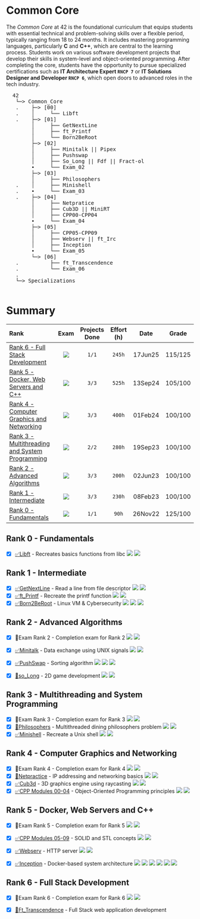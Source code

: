 # Common Core

The *Common Core* at 42 is the foundational curriculum that equips students with essential technical and problem-solving skills over a flexible period, typically ranging from 18 to 24 months. It includes mastering programming languages, particularly **C** and **C++**, which are central to the learning process. Students work on various software development projects that develop their skills in system-level and object-oriented programming. After completing the core, students have the opportunity to pursue specialized certifications such as **IT Architecture Expert `RNCP 7`** or **IT Solutions Designer and Developer `RNCP 6`**, which open doors to advanced roles in the tech industry.

<pre>
  42
   └─> Common_Core
   .    ├─> [00]
   .    │     └── Libft
   .    ├─> [01]
        │     ├── GetNextLine
        │     ├── ft_Printf
        │     └── Born2BeRoot
        ├─> [02]
        │     ├── Minitalk || Pipex
        │     ├── Pushswap
        │     ├── So_Long || Fdf || Fract-ol
        ∙     └── Exam_02
        ├─> [03]
        │     ├── Philosophers
   .    │     ├── Minishell
   .    ∙     └── Exam_03
   .    ├─> [04]
        │     ├── Netpratice
        │     ├── Cub3D || MiniRT
        │     ├── CPP00-CPP04
        ∙     └── Exam_04
        ├─> [05]
        │     ├── CPP05-CPP09
        │     ├── Webserv || ft_Irc
        │     ├── Inception
        ∙     └── Exam_05
        └─> [06]
   .          ├── ft_Transcendence
   .          └── Exam_06
   .
   └─> Specializations
  
</pre>

# Summary
| Rank	| Exam | Projects Done |	Effort (h)	| Date | Grade |  
|:------|:----:|:-------------:|:----------------------:|:----:|:-----:|  
| [Rank 6 - Full Stack Development](#rank-6---full-stack-development) | <img src="https://img.shields.io/badge/done-✅-ok" /> | `1/1` | `245h` | 17Jun25 | 115/125 |  
| [Rank 5 - Docker, Web Servers and C++](#rank-5---docker-web-servers-and-c++) | <img src="https://img.shields.io/badge/done-✅-ok" /> | `3/3` |	`525h` | 13Sep24 | 105/100 |  
| [Rank 4 - Computer Graphics and Networking](#rank-4---computer-graphics-and-networking) | <img src="https://img.shields.io/badge/done-✅-ok" /> | `3/3`	| `400h` | 01Feb24 | 100/100 |  
| [Rank 3 - Multithreading and System Programming](#rank-3---multithreading-and-system-programming) | <img src="https://img.shields.io/badge/done-✅-ok" /> | `2/2`	| `280h` | 19Sep23 | 100/100 |  
| [Rank 2 - Advanced Algorithms](#rank-2---advanced-algorithms) | <img src="https://img.shields.io/badge/done-✅-ok" /> | `3/3`	| `200h` | 02Jun23 | 100/100 |  
| [Rank 1 - Intermediate](#rank-1---intermediate) | <img src="https://img.shields.io/badge/done-✅-ok" /> | `3/3` | `230h` | 08Feb23 | 100/100 |  
| [Rank 0 - Fundamentals](#rank-0---fundamentals) | <img src="https://img.shields.io/badge/done-✅-ok" /> | `1/1`	| `90h` | 26Nov22 | 125/100 |  


## Rank 0 - Fundamentals
- [X] [✅Libft](https://github.com/pin3dev/42_Libft) - Recreates basics functions from libc <img src="https://img.shields.io/badge/C-00599C?style=flat&logo=c&logoColor=white" /> <img src="https://img.shields.io/badge/grade-125%2F125-yellow?style=flat&logo=42&labelColor=gray"/> 

## Rank 1 - Intermediate
- [X] [✅GetNextLine](https://github.com/pin3dev/42_GetNextLine) - Read a line from file descriptor <img src="https://img.shields.io/badge/C-00599C?style=flat&logo=c&logoColor=white" /> <img src="https://img.shields.io/badge/grade-125%2F125-yellow?style=flat&logo=42&labelColor=gray"/> 
- [X] [✅ft_Printf](https://github.com/pin3dev/42_ft_Printf) - Recreate the printf function <img src="https://img.shields.io/badge/C-00599C?style=flat&logo=c&logoColor=white" /> <img src="https://img.shields.io/badge/grade-100%2F125-green?style=flat&logo=42&labelColor=gray"/> 
- [X] [✅Born2BeRoot](https://github.com/pin3dev/42_Born2BeRoot) - Linux VM & Cybersecurity <img src="https://img.shields.io/badge/Shell%20Script-121011?style=flat&logo=gnu-bash&logoColor=white" /> <img src="https://img.shields.io/badge/grade-100%2F125-green?style=flat&logo=42&labelColor=gray"/> <img src="https://img.shields.io/badge/%F0%9F%94%ACtutorial-violet?style=flat&color=violet"/> 

## Rank 2 - Advanced Algorithms
- [X] 🔐Exam Rank 2 - Completion exam for Rank 2 <img src="https://img.shields.io/badge/C-00599C?style=flat&logo=c&logoColor=white" /> <img src="https://img.shields.io/badge/grade-100%2F100-blue?style=flat&logo=42&labelColor=gray"/> 
- [X] [✅Minitalk](https://github.com/pin3dev/42_Minitalk) - Data exchange using UNIX signals <img src="https://img.shields.io/badge/C-00599C?style=flat&logo=c&logoColor=white" /> <img src="https://img.shields.io/badge/grade-115%2F125-green?style=flat&logo=42&labelColor=gray"/> 
- [X] [✅PushSwap](https://github.com/pin3dev/42_PushSwap) - Sorting algorithm <img src="https://img.shields.io/badge/C-00599C?style=flat&logo=c&logoColor=white" /> <img src="https://img.shields.io/badge/grade-100%2F125-green?style=flat&logo=42&labelColor=gray"/> <img src="https://img.shields.io/badge/%F0%9F%94%ACtutorial-violet?style=flat&color=violet"/> 
- [X] [🔐so_Long](link) - 2D game development <img src="https://img.shields.io/badge/C-00599C?style=flat&logo=c&logoColor=white" /> <img src="https://img.shields.io/badge/grade-103%2F125-green?style=flat&logo=42&labelColor=gray"/> 


## Rank 3 - Multithreading and System Programming
- [X] 🔐Exam Rank 3 - Completion exam for Rank 3 <img src="https://img.shields.io/badge/C-00599C?style=flat&logo=c&logoColor=white" /> <img src="https://img.shields.io/badge/grade-100%2F100-blue?style=flat&logo=42&labelColor=gray"/> 
- [X] [🔐Philosophers](link) - Multithreaded dining philosophers problem <img src="https://img.shields.io/badge/C-00599C?style=flat&logo=c&logoColor=white" /> <img src="https://img.shields.io/badge/grade-100%2F125-green?style=flat&logo=42&labelColor=gray"/> 
- [X] [✅Minishell](https://github.com/pin3dev/42_Minishell) - Recreate a Unix shell <img src="https://img.shields.io/badge/C-00599C?style=flat&logo=c&logoColor=white" /> <img src="https://img.shields.io/badge/grade-103%2F125-green?style=flat&logo=42&labelColor=gray"/> 

## Rank 4 - Computer Graphics and Networking
- [X] 🔐Exam Rank 4 - Completion exam for Rank 4 <img src="https://img.shields.io/badge/C-00599C?style=flat&logo=c&logoColor=white" /> <img src="https://img.shields.io/badge/grade-100%2F100-blue?style=flat&logo=42&labelColor=gray"/> 
- [X] [🔐Netpractice](link) - IP addressing and networking basics <img src="https://img.shields.io/badge/Subnetting-1f425f.svg?style=flat&logo=cisco&logoColor=white" /> <img src="https://img.shields.io/badge/grade-100%2F100-green?style=flat&logo=42&labelColor=gray"/> 
- [X] [✅Cub3d](https://github.com/pin3dev/42_cub3D) - 3D graphics engine using raycasting <img src="https://img.shields.io/badge/C-00599C?style=flat&logo=c&logoColor=white" /> <img src="https://img.shields.io/badge/grade-100%2F125-green?style=flat&logo=42&labelColor=gray"/> 
- [X] [✅CPP Modules 00-04](https://github.com/pin3dev/42_CPP_Modules_00-04) - Object-Oriented Programming principles <img src="https://img.shields.io/badge/C++-00599C?style=flat&logo=c%2B%2B&logoColor=white" /> <img src="https://img.shields.io/badge/grade-100%2F100-blue?style=flat&logo=42&labelColor=gray"/> 

## Rank 5 - Docker, Web Servers and C++
- [X] 🔐Exam Rank 5 - Completion exam for Rank 5 <img src="https://img.shields.io/badge/C++-00599C?style=flat&logo=c%2B%2B&logoColor=white" /> <img src="https://img.shields.io/badge/grade-100%2F100-blue?style=flat&logo=42&labelColor=gray"/> 
- [X] [✅CPP Modules 05-09](https://github.com/pin3dev/42_CPP_Modules_05-09) - SOLID and STL concepts <img src="https://img.shields.io/badge/C++-00599C?style=flat&logo=c%2B%2B&logoColor=white" /> <img src="https://img.shields.io/badge/grade-100%2F100-blue?style=flat&logo=42&labelColor=gray"/> 
- [X] [✅Webserv](https://github.com/pin3dev/42_Webserv) - HTTP server <img src="https://img.shields.io/badge/C++-00599C?style=flat&logo=c%2B%2B&logoColor=white" /> <img src="https://img.shields.io/badge/grade-103%2F125-green?style=flat&logo=42&labelColor=gray"/> 
- [X] [✅Inception](https://github.com/pin3dev/42_Inception) - Docker-based system architecture <img src="https://img.shields.io/badge/Docker-2496ED?style=flat&logo=docker&logoColor=white" /> <img src="https://img.shields.io/badge/Server-%23009639?logo=nginx" /> <img src="https://img.shields.io/badge/DB-%23003545?logo=mariadb" />  <img src="https://img.shields.io/badge/Wordpress-%2321759B?logo=wordpress" /> <img src="https://img.shields.io/badge/grade-100%2F125-green?style=flat&logo=42&labelColor=gray"/> <img src="https://img.shields.io/badge/%F0%9F%94%ACtutorial-violet?style=flat&color=violet"/> 


## Rank 6 - Full Stack Development
- [X] 🔐Exam Rank 6 - Completion exam for Rank 6 <img src="https://img.shields.io/badge/C-00599C?style=flat&logo=c&logoColor=white" /> <img src="https://img.shields.io/badge/grade-100%2F100-blue?style=flat&logo=42&labelColor=gray"/> 
- [X] [🔐Ft_Transcendence](https://github.com/42-Trancendence-Group/42-Transcendence) - Full Stack web application development 


<!--
| Rank | Project | Repo & Tutorial | Resume | Language | Grade | Estimated effort (h) | End date | 
|:----:|:-------:|:----------:|:------:|:--------:|:-----:|:--------------------:|:--------:|  
| 6 | Ft_transcendence | 🔐 | | | | 245h | in progress... |  
| 6 | ExamRank6 |  🔐 | Exam to finish rank 6. | <img src="https://skillicons.dev/icons?i=c&theme=dark&perline=16" />|  `100/100` | 3h | 24Sep13 |  
| 5 | [Inception](https://github.com/pin3dev/42_Inception) | 📂 ✅ | Docker and Docker Compose | <img src="https://skillicons.dev/icons?i=docker,bash,mysql,wordpress,nginx&theme=dark&perline=16" /> | `100/100` | 210h | 24Aug19 |  
| 5 | [Webserv](https://github.com/pin3dev/42_Webserv) | 📂 | Sockets, Multiplexing, HTTP & Python Script | <img src="https://skillicons.dev/icons?i=cpp,html,css,js,py&theme=dark&perline=16" /> | `110/125` | 175h | 24Jun21 |  
| 5 | [CPP05-09](https://github.com/pin3dev/42_CPP_Modules_05-09)  | 📂 | SOLID concepts & STL | <img src="https://skillicons.dev/icons?i=cpp&theme=dark&perline=16" /> | `100/100` | 140h | 24May29 | 
| 5 | ExamRank5 | 🔐 | Exam to finish rank 5. | <img src="https://skillicons.dev/icons?i=cpp&theme=dark&perline=16" /> | `100/100` | 3h | 24Apr12 |  
| 4 | [CPP00-04](https://github.com/pin3dev/42_CPP_Modules_00-04) | 📂✍🏻 | OOP concepts | <img src="https://skillicons.dev/icons?i=cpp&theme=dark&perline=16" /> | `100/100` | 70h | 24Feb01 |  
| 4 | [Cub3d](https://github.com/pin3dev/42_cub3D) | 📂 | 3D graphics engine using Raycasting | <img src="https://skillicons.dev/icons?i=c&theme=dark&perline=16" /> | `100/100` | 280h | 23Dec04 |  
| 4 | Netpratice | 🔐 | IP addressing | <img src="https://skillicons.dev/icons?i=bash&theme=dark&perline=16" />  | `100/100` | 50h | 23Oct06 |  
| 4 | ExamRank4 | 🔐 | Exam to finish rank 4. | <img src="https://skillicons.dev/icons?i=c&theme=dark&perline=16" /> | `100/100` | 3h | 23Sep26 |  
| 3 | [Minishell](https://github.com/pin3dev/42_Minishell) | 📂✍🏻 | Recreates teminal shell | <img src="https://skillicons.dev/icons?i=c&theme=dark&perline=16" /> | `100/100` | 210h | 23Sep19 |  
| 3 | Philosophers | 🔐 | Multiple-threads | <img src="https://skillicons.dev/icons?i=c&theme=dark&perline=16" /> | `100/100` | 70h | 23Aug03 |  
| 3 | ExamRank3 | 🔐 |Exam to finish rank 3. | <img src="https://skillicons.dev/icons?i=c&theme=dark&perline=16" /> | `100/100` | 3h | 23Jun07 |  
| 2 | so_Long | 🔐 | 2D game | <img src="https://skillicons.dev/icons?i=c&theme=dark&perline=16" />  | `103/100` | 70h | 23Jun02 |  
| 2 | [PushSwap](https://github.com/pin3dev/42_PushSwap) | 📂✅ | Sorting algorithm | <img src="https://skillicons.dev/icons?i=c&theme=dark&perline=16" /> | `100/100` | 70h | 23May19 |  
| 2 | ExamRank2 | 🔐 | Exam to finish rank 2. | <img src="https://skillicons.dev/icons?i=c&theme=dark&perline=16" /> | `100/100` | 3h | 23May03 |  
| 2 | [Minitalk](https://github.com/pin3dev/42_Minitalk) | 📂 | Data exchange using UNIX signals. | <img src="https://skillicons.dev/icons?i=c&theme=dark&perline=16" /> | `115/100` | 60h | 23Apr07 |  
| 1 | [Born2BeRoot](https://github.com/pin3dev/42_Born2BeRoot) | 📂✅ | VM and cybersecurity | <img src="https://skillicons.dev/icons?i=debian,bash&theme=dark&perline=16" /> | `100/100` | 50h | 23Feb08 |  
| 1 | [ft_Printf](https://github.com/pin3dev/42_ft_Printf) | 📂 | Recreates the printf function. | <img src="https://skillicons.dev/icons?i=c&theme=dark&perline=16" /> | `100/100` | 90h | 22Dec24 |  
| 1 | [GetNextLine](https://github.com/pin3dev/42_GetNextLine) | 📂| Read line from a fd. | <img src="https://skillicons.dev/icons?i=c&theme=dark&perline=16" /> | `125/100` | 90h | 22Dec03 |  
| 0 | [Libft](https://github.com/pin3dev/42_Libft/) | 📂 | Recreates basics functions from libc | <img src="https://skillicons.dev/icons?i=c&theme=dark&perline=16" /> | `125/100` | 90h | 22Nov26 |  
-->
